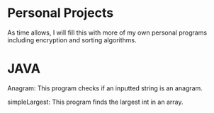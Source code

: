 # Personal Projects

As time allows,  I will fill this with more of my own personal programs including
encryption and sorting algorithms.




# JAVA

Anagram:
This program checks if an inputted string is an anagram.


simpleLargest:
This program finds the largest int in an array.